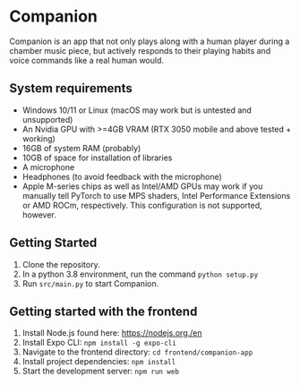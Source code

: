 # Companion
Companion is an app that not only plays along with a human player during a chamber music piece, but actively responds to their playing habits and voice commands like a real human would. 

## System requirements
- Windows 10/11 or Linux (macOS may work but is untested and unsupported)
- An Nvidia GPU with >=4GB VRAM (RTX 3050 mobile and above tested + working)
- 16GB of system RAM (probably)
- 10GB of space for installation of libraries
- A microphone
- Headphones (to avoid feedback with the microphone)
- Apple M-series chips as well as Intel/AMD GPUs may work if you manually tell PyTorch to use MPS shaders, Intel Performance Extensions or AMD ROCm, respectively. This configuration is not supported, however.

## Getting Started
1. Clone the repository.
2. In a python 3.8 environment, run the command ```python setup.py```
4. Run ``src/main.py`` to start Companion.

## Getting started with the frontend
1. Install Node.js found here: https://nodejs.org./en
2. Install Expo CLI: `npm install -g expo-cli`
3. Navigate to the frontend directory: `cd frontend/companion-app`
4. Install project dependencies: `npm install`
5. Start the development server: `npm run web`